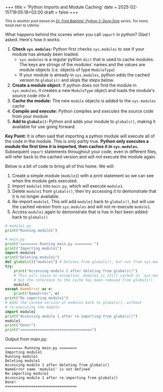 +++
title = 'Python Imports and Module Caching'
date = 2025-02-15T19:05:18+02:00
draft = false
+++

<i><small>This is another post based on [Dr. Fred Baptiste' Python 3: Deep Dive](https://www.udemy.com/course/python-3-deep-dive-part-1/) series. For more, head over to Udemy.</small></i>

What happens behind the scenes when you call `import` in python? Glad I asked. Here's how it works:

1. <b>Check `sys.modules`:</b> Python first checks `sys.modules` to see if your module has already been loaded.
   - `sys.modules` is a regular python `dict` that is used to cache modules. The keys are strings of the modules' names and the values are module objects (i.e. objects of type `ModuleType`)
   - If your module is already in `sys.modules`, python adds the cached version to `globals()` and skips the steps below.
2. <b>Create a module object:</b> If python does not find the module in `sys.modules`, it creates a new `ModuleType` object and loads the module's source code into it
3. <b>Cache the module:</b> The new `module` objects is added to the `sys.modules` cache
4. <b>Compile and execute:</b> Python compiles and _executes_ the source code from your module
5. <b>Add to `globals()`:</b> Python and adds your module to `globals()`, making it available for use going forward.

<b>Key Point</b>: It is often said that importing a python module will execute all of the code in the module. This is only partly true. <b>Python only executes a module the first time it is imported, then caches it in `sys.modules`.</b> Subsequent `import` statements throughout your code, even in different files, will refer back to the cached version and will not execute the module again.

Below is a bit of code to bring all of this home. We will:

1. Create a simple module (`module1`) with a print statement so we can see when the module gets executed.
2. Import `module1` into `main.py`, which will execute `module1`.
3. Delete `module1` from `globals()`, then try accessing it to demonstrate that it is no longer available.
4. Re-import `module1`. This will add `module1` back to `globals()`, but will use the cached version from `sys.modules` and will not re-execute `module1`.
5. Access `module1` again to demonstrate that is has in fact been added back to `globals()`

```python
# module1.py
print("Running module1")

# main.py
print("======== Running main.py ======== ")
print("Importing module1")
import module1
print("Deleting module1")
del globals()["module1"] # Deletes from globals(), but not from sys.modules
try:
    print("Accessing module 1 after deleting from globals()")
    # This will cause an exception. module1 is still cached in `sys.modules`,
    # but the reference to the cache has been removed from globals()
    module1
except NameError as e:
    print("NameError", e)
print("Re-importing module1")
# Adds the cached version of module1 back to globals(), without
# re-executing the module
import module1
print("Accessing module 1 after re-importing from globals()")
module1
print("Done!")
print("=================================")
```

Output from main.py:

```
======== Running main.py ========
Importing module1
Running module1
Deleting module1
Accessing module 1 after deleting from globals()
NameError name 'module1' is not defined
Re-importing module1
Accessing module 1 after re-importing from globals()
Done!
=================================
```
